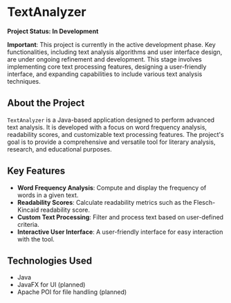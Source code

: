 # TextAnalyzer

**Project Status: In Development**

**Important**: This project is currently in the active development phase. Key functionalities, including text analysis algorithms and user interface design, are under ongoing refinement and development. This stage involves implementing core text processing features, designing a user-friendly interface, and expanding capabilities to include various text analysis techniques.

## About the Project
`TextAnalyzer` is a Java-based application designed to perform advanced text analysis. It is developed with a focus on word frequency analysis, readability scores, and customizable text processing features. The project's goal is to provide a comprehensive and versatile tool for literary analysis, research, and educational purposes.

## Key Features
- **Word Frequency Analysis**: Compute and display the frequency of words in a given text.
- **Readability Scores**: Calculate readability metrics such as the Flesch-Kincaid readability score.
- **Custom Text Processing**: Filter and process text based on user-defined criteria.
- **Interactive User Interface**: A user-friendly interface for easy interaction with the tool.

## Technologies Used
- Java
- JavaFX for UI (planned)
- Apache POI for file handling (planned)